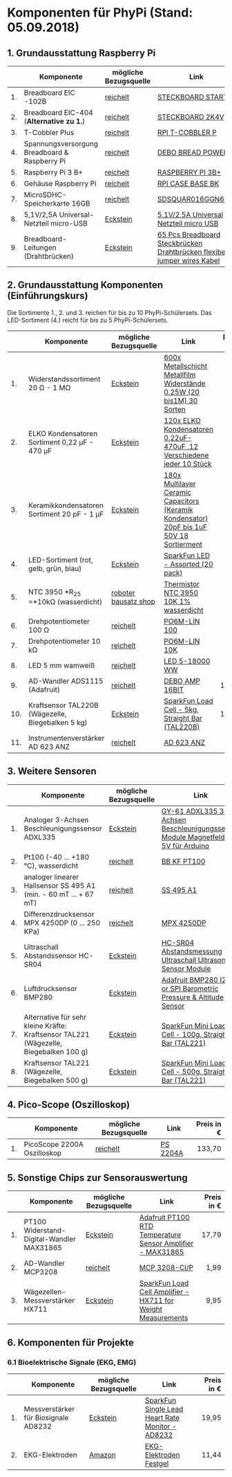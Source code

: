 # Komponenten für PhyPi (Stand: 05.09.2018)

## 1. Grundausstattung Raspberry Pi

|      | Komponente                                    | mögliche Bezugsquelle                 | Link                                                         | Preis in € |
| ---- | --------------------------------------------- | ------------------------------------- | ------------------------------------------------------------ | ---------: |
| 1.   | Breadboard EIC -102B                          | [reichelt](https://www.reichelt.de/)  | [STECKBOARD START](https://www.reichelt.de/experimentier-steckboard-630-200-70-teilig-steckboard-start-p122087.html?&trstct=pos_0) |      10,10 |
| 2.   | Breadboard EIC-404 (**Alternative zu 1.**)    | [reichelt](https://www.reichelt.de/)  | [STECKBOARD 2K4V](https://www.reichelt.de/experimentier-steckboard-1280-400-kontakte-steckboard-2k4v-p67680.html?&trstct=pos_0) |      11,70 |
| 3.   | T-Cobbler Plus                                | [reichelt](https://www.reichelt.de/)  | [RPI T-COBBLER P](https://www.reichelt.de/raspberry-pi-t-cobbler-plus-rpi-t-cobbler-p-p235529.html?&trstct=pos_0) |       8,99 |
| 4.   | Spannungsversorgung Breadboard & Raspberry Pi | [reichelt](https://www.reichelt.de/)  | [DEBO BREAD POWER](https://www.reichelt.de/entwicklerboards-spannungsversorgung-f-steckboards-debo-bread-power-p202832.html?&trstct=pos_0) |       4,90 |
| 5.   | Raspberry Pi 3 B+                             | [reichelt](https://www.reichelt.de/)  | [RASPBERRY PI 3B+](https://www.reichelt.de/raspberry-pi-3-b-4x-1-4-ghz-1-gb-ram-wlan-bt-raspberry-pi-3b-p217696.html?r=1) |      33,90 |
| 6.   | Gehäuse Raspberry Pi                          | [reichelt](https://www.reichelt.de/)  | [RPI CASE BASE BK](https://www.reichelt.de/gehaeuse-fuer-raspberry-pi-3-kunststoff-schwarz-transparent-rpi-case-base-bk-p235531.html?&trstct=pos_7) |       8,99 |
| 7.   | MicroSDHC-Speicherkarte 16GB                  | [reichelt](https://www.reichelt.de/)  | [SDSQUAR016GGN6MA](https://www.reichelt.de/microsdhc-speicherkarte-16gb-sandisk-ultra-sdsquar016ggn6ma-p214843.html?&trstct=pol_9) |       8,95 |
| 8.   | 5,1V/2,5A Universal-Netzteil micro-USB        | [Eckstein](https://eckstein-shop.de/) | [5,1V/2,5A Universal Netzteil micro USB](https://eckstein-shop.de/51V-25A-Universal-Netzteil-micro-USB-Raspberry-Pi-3-Ladegeraet-Power-Adapter-Schwarz) |       8,95 |
| 9.   | Breadboard-Leitungen (Drahtbrücken)           | [Eckstein](https://eckstein-shop.de/) | [65 Pcs Breadboard Steckbrücken Drahtbrücken flexibel jumper wires Kabel](https://eckstein-shop.de/65-Pcs-Breadboard-Steckbruecken-Drahtbruecken-flexibel-jumper-wires-Kabel) |       2,95 |

## 2. Grundausstattung Komponenten (Einführungskurs)

Die Sortimente 1., 2. und 3. reichen für bis zu 10 PhyPi-Schülersets. Das LED-Sortiment (4.) reicht für bis zu 5 PhyPi-Schülersets.

|      | Komponente                                          | mögliche Bezugsquelle                 | Link                                                         | Preis in € |
| ---- | --------------------------------------------------- | ------------------------------------- | ------------------------------------------------------------ | ---------: |
| 1.   | Widerstandssortiment 20 &Omega; - 1 M&Omega;        | [Eckstein](https://eckstein-shop.de/) | [600x Metallschicht Metallfilm Widerstände 0,25W (20 bis1M) 30 Sorten](https://eckstein-shop.de/600x-Metallschicht-Metallfilm-Widerstaende-025W-20-bis1M-30-Sorten) |       2,95 |
| 2.   | ELKO Kondensatoren Sortiment 0,22 µF - 470 µF       | [Eckstein](https://eckstein-shop.de/) | [120x ELKO Kondensatoren 0.22uF-470uF ,12 Verschiedene jeder 10 Stück](https://eckstein-shop.de/120x-ELKO-Kondensatoren-022uF-470uF-12-Verschiedene-jeder-10-Stueck) |       1,95 |
| 3.   | Keramikkondensatoren Sortiment 20 pF - 1 µF         | [Eckstein](https://eckstein-shop.de/) | [180x Multilayer Ceramic Capacitors (Keramik Kondensator) 20pF bis 1uF 50V 18 Sortierment](https://eckstein-shop.de/180x-Multilayer-Ceramic-Capacitors-Keramik-Kondensator-20pF-bis-1uF-50V-18-Sortierment) |       2,77 |
| 4.   | LED-Sortiment (rot, gelb, grün, blau)               | [Eckstein](https://eckstein-shop.de/) | [SparkFun LED - Assorted (20 pack)](https://eckstein-shop.de/SparkFun-LED-Assorted-20-pack) |       2,95 |
| 5.   | NTC 3950 *R<sub>25</sub> =*10k&Omega; (wasserdicht) | [roboter bausatz shop]()              | [Thermistor NTC 3950 10K 1% wasserdicht](https://www.roboter-bausatz.de/2523/thermistor-ntc-3950-10k-1-wasserdicht) |       1,08 |
| 6.   | Drehpotentiometer 100 &Omega;                       | [reichelt](https://www.reichelt.de/)  | [PO6M-LIN 100](https://www.reichelt.de/drehpotentiometer-mono-100-ohm-linear-6-mm-po6m-lin-100-p88194.html) |       2,40 |
| 7.   | Drehpotentiometer 10 k&Omega;                       | [reichelt](https://www.reichelt.de/)  | [PO6M-LIN 10K](https://www.reichelt.de/drehpotentiometer-mono-10-kohm-linear-6-mm-po6m-lin-10k-p88207.html?&trstct=vrt_pdn) |       1,60 |
| 8.   | LED 5 mm wamweiß                                    | [reichelt](https://www.reichelt.de/)  | [LED 5-18000 WW](https://www.reichelt.de/led-5-mm-bedrahtet-warmweiss-18000-mcd-15-led-5-18000-ww-p163992.html?PROVID=2788&gclid=EAIaIQobChMInrfRjMuj3QIVE_lRCh28TA9IEAQYAiABEgJY_PD_BwE&&r=1) |       0,25 |
| 9.   | AD-Wandler ADS1115 (Adafruit)                       | [reichelt](https://www.reichelt.de/)  | [DEBO AMP 16BIT](https://www.reichelt.de/entwicklerboards-verstaerker-platine-16-bit-debo-amp-16bit-p235500.html?r=1) |      15,60 |
| 10.  | Kraftsensor TAL220B (Wägezelle, Biegebalken 5 kg)   | [Eckstein](https://eckstein-shop.de/) | [SparkFun Load Cell - 5kg, Straight Bar (TAL220B)](https://eckstein-shop.de/SparkFun-Load-Cell-5kg-Straight-Bar-TAL220B) |      13,03 |
| 11.  | Instrumentenverstärker AD 623 ANZ                   | [reichelt](https://www.reichelt.de/)  | [AD 623 ANZ](https://www.reichelt.de/instrumentenverstaerker-100-khz-dil-8-ad-623-anz-p185350.html?r=1) |       6,35 |

## 3. Weitere Sensoren

|      | Komponente                                                   | mögliche Bezugsquelle                 | Link                                                         | Preis in € |
| ---- | ------------------------------------------------------------ | ------------------------------------- | ------------------------------------------------------------ | ---------: |
| 1.   | Analoger 3-Achsen Beschleunigungssensor ADXL335              | [Eckstein](https://eckstein-shop.de/) | [GY-61 ADXL335 3-Achsen Beschleunigungssensor Module Magnetfeld 3-5V für Arduino](https://eckstein-shop.de/GY-61-ADXL335-3-Achsen-Beschleunigungssensor-Module-Magnetfeld-3-5V-fuer-Arduino) |       5,95 |
| 2.   | Pt100 (-40 ... +180 °C), wasserdicht                         | [reichelt](https://www.reichelt.de/)  | [BB KF PT100](https://www.reichelt.de/thermoelement-pt100-40-180-c-bb-kf-pt100-p202427.html?&trstct=pos_0) |      16,30 |
| 3.   | analoger linearer Hallsensor SS 495 A1 (min. - 60 mT ... + 67 mT) | [reichelt](https://www.reichelt.de/)  | [SS 495 A1](https://www.reichelt.de/hallsensor-linear-analog-to-92-ss-495-a1-p151340.html?&trstct=pos_1) |       3,65 |
| 4.   | Differenzdrucksensor MPX 4250DP (0 ... 250 KPa)              | [reichelt](https://www.reichelt.de/)  | [MPX 4250DP](https://www.reichelt.de/drucksensor-0-250-kpa-19-mv-kpa-mpx-4250dp-p82337.html?&trstct=pos_0) |      18,50 |
| 5.   | Ultraschall Abstandssensor HC-SR04                           | [Eckstein](https://eckstein-shop.de/) | [HC-SR04 Abstandsmessung Ultraschall Ultrasonic Sensor Module](https://eckstein-shop.de/HC-SR04-Abstandsmessung-Ultraschall-Ultrasonic-Sensor-Module) |       2,95 |
| 6.   | Luftdrucksensor BMP280                                       | [Eckstein](https://eckstein-shop.de/) | [Adafruit BMP280 I2C or SPI Barometric Pressure & Altitude Sensor](https://eckstein-shop.de/Adafruit-BMP280-I2C-or-SPI-Barometric-Pressure-Altitude-Sensor) |      11,84 |
| 7.   | Alternative für sehr kleine Kräfte: Kraftsensor TAL221 (Wägezelle, Biegebalken 100 g) | [Eckstein](https://eckstein-shop.de/) | [SparkFun Mini Load Cell - 100g, Straight Bar (TAL221)](https://eckstein-shop.de/SparkFun-Mini-Load-Cell-100g-Straight-Bar-TAL221) |      10,65 |
| 8.   | Kraftsensor TAL221 (Wägezelle, Biegebalken 500 g)            | [Eckstein](https://eckstein-shop.de/) | [SparkFun Mini Load Cell - 500g, Straight Bar (TAL221)](https://eckstein-shop.de/SparkFun-Mini-Load-Cell-500g-Straight-Bar-TAL221) |      11,84 |

## 4. Pico-Scope (Oszilloskop)

|      | Komponente                  | mögliche Bezugsquelle                | Link                                                         | Preis in € |
| ---- | --------------------------- | ------------------------------------ | ------------------------------------------------------------ | ---------: |
| 1.   | PicoScope 2200A Oszilloskop | [reichelt](https://www.reichelt.de/) | [PS 2204A](https://www.reichelt.de/usb-oszilloskop-10-mhz-2-kanaele-awg-ps-2204a-p143637.html?&trstct=pos_2) |     133,70 |

## 5. Sonstige Chips zur Sensorauswertung

|      | Komponente                                | mögliche Bezugsquelle                 | Link                                                         | Preis in € |
| ---- | ----------------------------------------- | ------------------------------------- | ------------------------------------------------------------ | ---------: |
| 1.   | PT100 Widerstand-Digital-Wandler MAX31865 | [Eckstein](https://eckstein-shop.de/) | [Adafruit PT100 RTD Temperature Sensor Amplifier - MAX31865](https://eckstein-shop.de/Adafruit-PT100-RTD-Temperature-Sensor-Amplifier-MAX31865) |      17,79 |
| 2.   | AD-Wandler MCP3208                        | [reichelt](https://www.reichelt.de/)  | [MCP 3208-CI/P](https://www.reichelt.de/12-bit-a-d-converter-mit-spi-8-kanal-dil-16-mcp-3208-ci-p-p90079.html?PROVID=2788&gclid=EAIaIQobChMIpNStlO-j3QIVw4jVCh2DJQgTEAYYASABEgIGdPD_BwE&&r=1) |       1,99 |
| 3.   | Wägezellen-Messverstärker HX711           | [Eckstein](https://eckstein-shop.de/) | [SparkFun Load Cell Amplifier - HX711 for Weight Measurements](https://eckstein-shop.de/SparkFun-Load-Cell-Amplifier-HX711-for-Weight-Measurements) |       9,95 |

## 6. Komponenten für Projekte

### 6.1 Bioelektrische Signale (EKG, EMG)

|      | Komponente                           | mögliche Bezugsquelle                 | Link                                                         | Preis in € |
| ---- | ------------------------------------ | ------------------------------------- | ------------------------------------------------------------ | ---------: |
| 1.   | Messverstärker für Biosignale AD8232 | [Eckstein](https://eckstein-shop.de/) | [SparkFun Single Lead Heart Rate Monitor - AD8232](https://eckstein-shop.de/SparkFun-Single-Lead-Heart-Rate-Monitor-AD8232) |      19,95 |
| 2.   | EKG-Elektroden                       | [Amazon](https://www.amazon.de/)      | [EKG-Elektroden Festgel](https://www.amazon.de/Elektroden-Festgel-Solidgel-Einmalelektroden-Einmal/dp/B005N6WIMY/ref=sr_1_2?ie=UTF8&qid=1536146981&sr=8-2&keywords=elektroden+ekg) |      11,44 |